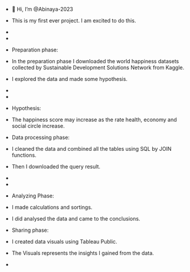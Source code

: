 - 👋 Hi, I’m @Abinaya-2023
- This is my first ever project. I am excited to do this.
- 
- 

- Preparation phase:
-   In the preparation phase I downloaded the world happiness datasets collected by Sustainable Development Solutions Network from Kaggle.
-   I explored the data and made some hypothesis.
-   
-

- Hypothesis:
-   The happiness score may increase as the rate health, economy and social circle increase.

- Data processing phase:
-   I cleaned the data and combined all the tables using SQL by JOIN functions.
-   Then I downloaded the query result.
-
-
- Analyzing Phase:
-   I made calculations and sortings.
-   I did analysed the data and came to the conclusions.

- Sharing phase:
-   I created data visuals using Tableau Public.
-   The Visuals represents the insights I gained from the data.

- 

<!---
Abinaya-2023/Abinaya-2023 is a ✨ special ✨ repository because its `README.md` (this file) appears on your GitHub profile.
You can click the Preview link to take a look at your changes.
--->
